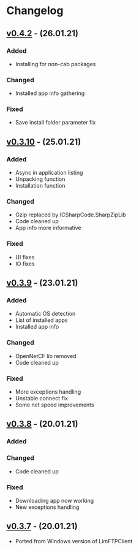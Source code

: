 # Changelog

## [v0.4.2] - (26.01.21)

### Added

 - Installing for non-cab packages

### Changed

 - Installed app info gathering

### Fixed

 - Save install folder parameter fix

## [v0.3.10] - (25.01.21)

### Added

 - Async in application listing
 - Unpacking function
 - Installation function

### Changed

 - Gzip replaced by  ICSharpCode.SharpZipLib
 - Code cleaned up
 - App info more informative 

### Fixed

 - UI fixes
 - IO fixes

## [v0.3.9] - (23.01.21)

### Added

 - Automatic OS detection
 - List of installed apps
 - Installed app info
 

### Changed

 - OpenNetCF lib removed
 - Code cleaned up

### Fixed

 - More exceptions handling
 - Unstable connect fix
 - Some net speed improvements

## [v0.3.8] - (20.01.21)

### Added

### Changed

 - Code cleaned up

### Fixed

 - Downloading app now working
 - New exceptions handling

## [v0.3.7] - (20.01.21)

 - Ported from Windows version of LimFTPClient
 
[v0.4.2]: https://github.com/Limows/LimFTPClient_WM/releases/tag/v0.4.2
[v0.3.10]: https://github.com/Limows/LimFTPClient_WM/releases/tag/v0.3.10
[v0.3.9]: https://github.com/Limows/LimFTPClient_WM/releases/tag/v0.3.9
[v0.3.8]: https://github.com/Limows/LimFTPClient_WM/releases/tag/v0.3.8
[v0.3.7]: https://github.com/Limows/LimFTPClient_WM/releases/tag/v0.3.7
